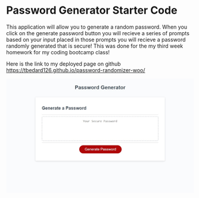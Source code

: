 # Password Generator Starter Code
This application will allow you to generate a random password.
When you click on the generate password button you will recieve a series of prompts based on your input placed in those prompts you will recieve a password randomly generated that is secure!
This was done for the my third week homework for my coding bootcamp class!

Here is the link to my deployed page on github  https://tbedard126.github.io/password-randomizer-woo/

![](develop\images\Untitled.jpg)
